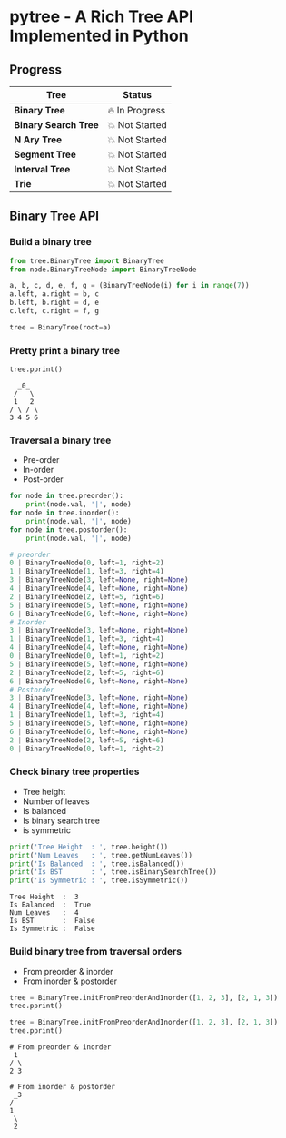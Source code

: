 # pytree - A Rich Tree API Implemented in Python

## Progress

| Tree                   | Status             |
|------------------------|--------------------|
| **Binary Tree**        | :fire: In Progress |
| **Binary Search Tree** | :boom: Not Started |
| **N Ary Tree**         | :boom: Not Started |
| **Segment Tree**       | :boom: Not Started |
| **Interval Tree**      | :boom: Not Started |
| **Trie**               | :boom: Not Started |


## Binary Tree API

### Build a binary tree
```python
from tree.BinaryTree import BinaryTree
from node.BinaryTreeNode import BinaryTreeNode

a, b, c, d, e, f, g = (BinaryTreeNode(i) for i in range(7))
a.left, a.right = b, c
b.left, b.right = d, e
c.left, c.right = f, g

tree = BinaryTree(root=a)
```

### Pretty print a binary tree
```python
tree.pprint()
```
```
  _0_  
 /   \ 
 1   2 
/ \ / \
3 4 5 6
```

### Traversal a binary tree
- Pre-order
- In-order
- Post-order
```python
for node in tree.preorder():
    print(node.val, '|', node)
for node in tree.inorder():
    print(node.val, '|', node)
for node in tree.postorder():
    print(node.val, '|', node)
```
```python
# preorder
0 | BinaryTreeNode(0, left=1, right=2)
1 | BinaryTreeNode(1, left=3, right=4)
3 | BinaryTreeNode(3, left=None, right=None)
4 | BinaryTreeNode(4, left=None, right=None)
2 | BinaryTreeNode(2, left=5, right=6)
5 | BinaryTreeNode(5, left=None, right=None)
6 | BinaryTreeNode(6, left=None, right=None)
# Inorder
3 | BinaryTreeNode(3, left=None, right=None)
1 | BinaryTreeNode(1, left=3, right=4)
4 | BinaryTreeNode(4, left=None, right=None)
0 | BinaryTreeNode(0, left=1, right=2)
5 | BinaryTreeNode(5, left=None, right=None)
2 | BinaryTreeNode(2, left=5, right=6)
6 | BinaryTreeNode(6, left=None, right=None)
# Postorder
3 | BinaryTreeNode(3, left=None, right=None)
4 | BinaryTreeNode(4, left=None, right=None)
1 | BinaryTreeNode(1, left=3, right=4)
5 | BinaryTreeNode(5, left=None, right=None)
6 | BinaryTreeNode(6, left=None, right=None)
2 | BinaryTreeNode(2, left=5, right=6)
0 | BinaryTreeNode(0, left=1, right=2)
```

### Check binary tree properties
- Tree height
- Number of leaves
- Is balanced
- Is binary search tree
- is symmetric
```python
print('Tree Height  : ', tree.height())
print('Num Leaves   : ', tree.getNumLeaves())
print('Is Balanced  : ', tree.isBalanced())
print('Is BST       : ', tree.isBinarySearchTree())
print('Is Symmetric : ', tree.isSymmetric())
```
```
Tree Height  :  3
Is Balanced  :  True
Num Leaves   :  4
Is BST       :  False
Is Symmetric :  False
```

### Build binary tree from traversal orders
- From preorder & inorder
- From inorder & postorder
```python
tree = BinaryTree.initFromPreorderAndInorder([1, 2, 3], [2, 1, 3])
tree.pprint()

tree = BinaryTree.initFromPreorderAndInorder([1, 2, 3], [2, 1, 3])
tree.pprint()
```

```
# From preorder & inorder
 1 
/ \
2 3

# From inorder & postorder
 _3
/  
1  
 \ 
 2 
```